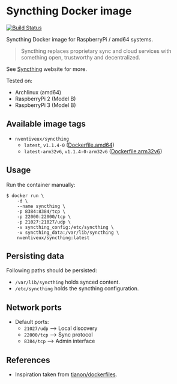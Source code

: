 # Syncthing Docker image

[![Build Status](https://travis-ci.org/nVentiveUX/docker-syncthing.svg?branch=master)](https://travis-ci.org/nVentiveUX/docker-syncthing)

Syncthing Docker image for RaspberryPi / amd64 systems.

> Syncthing replaces proprietary sync and cloud services with something open, trustworthy and decentralized.

See [Syncthing](https://syncthing.net/) website for more.

Tested on:

* Archlinux (amd64)
* RaspberryPi 2 (Model B)
* RaspberryPi 3 (Model B)

## Available image tags

* `nventiveux/syncthing`
  * `latest`, `v1.1.4-0` ([Dockerfile.amd64](Dockerfile.amd64))
  * `latest-arm32v6`, `v1.1.4-0-arm32v6` ([Dockerfile.arm32v6](Dockerfile.arm32v6))

## Usage

Run the container manually:

```shell
$ docker run \
    -d \
    --name syncthing \
    -p 8384:8384/tcp \
    -p 22000:22000/tcp \
    -p 21027:21027/udp \
    -v syncthing_config:/etc/syncthing \
    -v syncthing_data:/var/lib/syncthing \
    nventiveux/syncthing:latest
```

## Persisting data

Following paths should be persisted:

* `/var/lib/syncthing` holds synced content.
* `/etc/syncthing` holds the syncthing configuration.

## Network ports

* Default ports:
  * `21027/udp` --> Local discovery
  * `22000/tcp` --> Sync protocol
  * `8384/tcp` --> Admin interface

## References

* Inspiration taken from [tianon/dockerfiles](https://github.com/tianon/dockerfiles).
